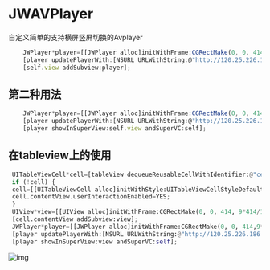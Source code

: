 # JWAVPlayer
自定义简单的支持横屏竖屏切换的Avplayer
```javascript     
    JWPlayer*player=[[JWPlayer alloc]initWithFrame:CGRectMake(0, 0, 414,9*414/16)];
    [player updatePlayerWith:[NSURL URLWithString:@"http://120.25.226.186:32812/resources/videos/minion_01.mp4"]];
    [self.view addSubview:player];
```
## 第二种用法
```javascript
    JWPlayer*player=[[JWPlayer alloc]initWithFrame:CGRectMake(0, 0, 414,9*414/16)];
    [player updatePlayerWith:[NSURL URLWithString:@"http://120.25.226.186:32812/resources/videos/minion_01.mp4"]];
    [player showInSuperView:self.view andSuperVC:self];
```

## 在tableview上的使用
```python
 UITableViewCell*cell=[tableView dequeueReusableCellWithIdentifier:@"cell"];
 if (!cell) {
 cell=[[UITableViewCell alloc]initWithStyle:UITableViewCellStyleDefault reuseIdentifier:@"cell"];
 cell.contentView.userInteractionEnabled=YES;
 }
 UIView*view=[[UIView alloc]initWithFrame:CGRectMake(0, 0, 414, 9*414/16)];
 [cell.contentView addSubview:view];
 JWPlayer*player=[[JWPlayer alloc]initWithFrame:CGRectMake(0, 0, 414,9*414/16)];
 [player updatePlayerWith:[NSURL URLWithString:@"http://120.25.226.186:32812/resources/videos/minion_01.mp4"]];
 [player showInSuperView:view andSuperVC:self];

```
![img](https://github.com/JarvisHot/JWAVPlayer/blob/master/JWPlayer/%E5%B1%8F%E5%B9%95%E5%BF%AB%E7%85%A7%202016-11-15%20%E4%B8%8B%E5%8D%882.05.33.png)

